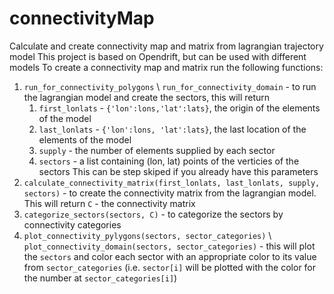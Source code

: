 # connectivityMap
Calculate and create connectivity map and matrix from lagrangian trajectory model
This project is based on Opendrift, but can be used with different models
To create a connectivity map and matrix run the following functions:
1. `run_for_connectivity_polygons` \ `run_for_connectivity_domain` - to run the lagrangian model and create the sectors, this will return 
    1. `first_lonlats` - `{'lon':lons,'lat':lats}`, the origin of the elements of the model
    2. `last_lonlats` - `{'lon':lons, 'lat':lats}`, the last location of the elements of the model
    3. `supply` - the number of elements supplied by each sector
    4. `sectors` - a list containing (lon, lat) points of the verticies of the sectors
  This can be step skiped if you already have this parameters
2. `calculate_connectivity_matrix(first_lonlats, last_lonlats, supply, sectors)` - to create the connectivity matrix from the lagrangian model. This will return `C` - the connectivity matrix
3. `categorize_sectors(sectors, C)` - to categorize the sectors by connectivity categories
4. `plot_connectivity_pylygons(sectors, sector_categories)` \ `plot_connectivity_domain(sectors, sector_categories)` - this will plot the `sectors` and color each sector with an appropriate color to its value from `sector_categories` (i.e. `sector[i]` will be plotted with the color for the number at `sector_categories[i]`)


